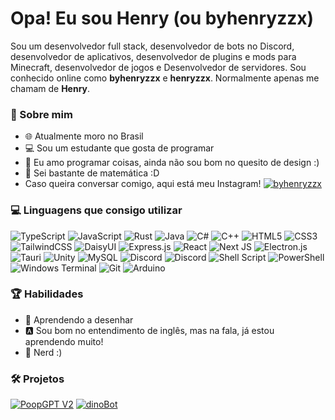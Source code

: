# Opa! Eu sou Henry   (ou byhenryzzx)


Sou um desenvolvedor full stack, desenvolvedor de bots no Discord, desenvolvedor de aplicativos, desenvolvedor de plugins e mods para Minecraft, desenvolvedor de jogos e Desenvolvedor de servidores. Sou conhecido online como **byhenryzzx** e **henryzzx**. Normalmente apenas me chamam de **Henry**.


### 💫 Sobre mim

- 🌐 Atualmente moro no Brasil
- 💻 Sou um estudante que gosta de programar
- 🎨 Eu amo programar coisas, ainda não sou bom no quesito de design :)
- 📘 Sei bastante de matemática :D
- Caso queira conversar comigo, aqui está meu Instagram!
[![byhenryzzx](https://img.shields.io/badge/byhenryzzx-%231DA1F2.svg?style=for-the-badge&logo=twitter&logoColor=white)](https://twitter.com/byhenryzzx/)


### 💻 Linguagens que consigo utilizar

![TypeScript](https://img.shields.io/badge/typescript-%23007ACC.svg?style=for-the-badge&logo=typescript&logoColor=white)
![JavaScript](https://img.shields.io/badge/javascript-%23323330.svg?style=for-the-badge&logo=javascript&logoColor=%23F7DF1E)
![Rust](https://img.shields.io/badge/rust-%23000000.svg?style=for-the-badge&logo=rust&logoColor=white)
![Java](https://img.shields.io/badge/java-%23ED8B00.svg?style=for-the-badge&logo=openjdk&logoColor=white)
![C#](https://img.shields.io/badge/c%23-%23239120.svg?style=for-the-badge&logo=c-sharp&logoColor=white)
![C++](https://img.shields.io/badge/c++-%2300599C.svg?style=for-the-badge&logo=c%2B%2B&logoColor=white)
![HTML5](https://img.shields.io/badge/html5-%23E34F26.svg?style=for-the-badge&logo=html5&logoColor=white)
![CSS3](https://img.shields.io/badge/css3-%231572B6.svg?style=for-the-badge&logo=css3&logoColor=white)
![TailwindCSS](https://img.shields.io/badge/tailwindcss-%2338B2AC.svg?style=for-the-badge&logo=tailwind-css&logoColor=white)
![DaisyUI](https://img.shields.io/badge/daisyui-5A0EF8?style=for-the-badge&logo=daisyui&logoColor=white)
![Express.js](https://img.shields.io/badge/express.js-%23404d59.svg?style=for-the-badge&logo=express&logoColor=%2361DAFB)
![React](https://img.shields.io/badge/react-%2320232a.svg?style=for-the-badge&logo=react&logoColor=%2361DAFB)
![Next JS](https://img.shields.io/badge/Next-black?style=for-the-badge&logo=next.js&logoColor=white)
![Electron.js](https://img.shields.io/badge/Electron-191970?style=for-the-badge&logo=Electron&logoColor=white)
![Tauri](https://img.shields.io/badge/tauri-%2324C8DB.svg?style=for-the-badge&logo=tauri&logoColor=%23FFFFFF)
![Unity](https://img.shields.io/badge/unity-%23000000.svg?style=for-the-badge&logo=unity&logoColor=white)
![MySQL](https://img.shields.io/badge/mysql-%2300f.svg?style=for-the-badge&logo=mysql&logoColor=white)
![Discord](https://img.shields.io/badge/Discord-%235865F2.svg?style=for-the-badge&logo=discord&logoColor=white)
![Discord](https://img.shields.io/badge/Lua-000081?style=for-the-badge&logo=lua&logoColor=white)
![Shell Script](https://img.shields.io/badge/shell_script-%23121011.svg?style=for-the-badge&logo=gnu-bash&logoColor=white)
![PowerShell](https://img.shields.io/badge/PowerShell-%235391FE.svg?style=for-the-badge&logo=powershell&logoColor=white)
![Windows Terminal](https://img.shields.io/badge/Windows%20Terminal-%234D4D4D.svg?style=for-the-badge&logo=windows-terminal&logoColor=white)
![Git](https://img.shields.io/badge/git-%23F05033.svg?style=for-the-badge&logo=git&logoColor=white)
![Arduino](https://img.shields.io/badge/-Arduino-00979D?style=for-the-badge&logo=Arduino&logoColor=white)

### 🏆 Habilidades

- 🎨 Aprendendo a desenhar
- 🅰 Sou bom no entendimento de inglês, mas na fala, já estou aprendendo muito!
- 📘 Nerd :)

### 🛠️ Projetos

[![PoopGPT V2](https://img.shields.io/badge/GoldGPT-ffd700?style=for-the-badge&logo=poop&logoColor=white)](https://www.github.com/byhenryzzx/PoopGPTv2)
[![dinoBot](https://img.shields.io/badge/dinoBot-0096ff?style=for-the-badge&logo=&logoColor=white)](https://www.github.com/byhenryzzx/dinoBot)
